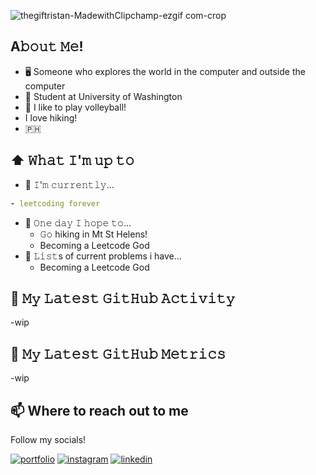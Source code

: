 
   ![thegiftristan-MadewithClipchamp-ezgif com-crop](https://github.com/user-attachments/assets/54bb3eec-4a27-486c-83c8-5cccd76591ef)



## A𝚋𝚘𝚞𝚝 𝙼𝚎!

- 🖥  Someone who explores the world in the computer and outside the computer
- 🏫 Student at University of Washington 
- 🏐 I like to play volleyball!
- I love hiking!
- 🇵🇭

## ⬆ 𝚆𝚑𝚊𝚝 𝙸'𝚖 𝚞𝚙 𝚝𝚘
- 🔨 𝙸'𝚖 𝚌𝚞𝚛𝚛𝚎𝚗𝚝𝚕𝚢...
```yaml
- leetcoding forever
```
- 🤞 𝙾𝚗𝚎 𝚍𝚊𝚢 𝙸 𝚑𝚘𝚙𝚎 𝚝𝚘...
	- 𝙶𝚘 hiking in Mt St Helens!
   	- Becoming a Leetcode God
- 🤔 𝙻𝚒𝚜𝚝s of current problems i have...
	- Becoming a Leetcode God

## 🔔 𝙼𝚢 𝙻𝚊𝚝𝚎𝚜𝚝 𝙶𝚒𝚝𝙷𝚞𝚋 𝙰𝚌𝚝𝚒𝚟𝚒𝚝𝚢
-wip


## 🔔 𝙼𝚢 𝙻𝚊𝚝𝚎𝚜𝚝 𝙶𝚒𝚝𝙷𝚞𝚋 𝙼𝚎𝚝𝚛𝚒𝚌𝚜
-wip

## 📫 Where to reach out to me
Follow my socials!

[![portfolio](https://img.shields.io/badge/my_portfolio-000?style=for-the-badge&logo=ko-fi&logoColor=white)](http://tristangabrielsantor.com/)
[![instagram](https://img.shields.io/badge/instagram-E4405F?style=for-the-badge&logo=instagram&logoColor=white)](https://www.instagram.com/tan3tan_)
[![linkedin](https://img.shields.io/badge/linkedin-0A66C2?style=for-the-badge&logo=linkedin&logoColor=white)](https://www.linkedin.com/in/tristan-santor-813450269/)


